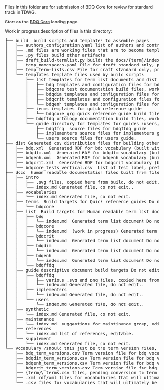 Files in this folder are for submission of BDQ Core for review for standard track in TDWG.

Start on the [BDQ Core](https://github.com/tdwg/bdq/blob/master/tg2/_review/index.md) landing page.


Work in progress description of files in this directory: 

<pre>
├── build  build scripts and templates to assemble pages
│   ├── authors_configuration.yaml list of authors and contributors used by build scripts
│   ├── .md files are working files that are to become templates but are not yet
│   ├── .py files build other artifacts
│   ├── draft_build-termlist.py builds the docs/{term}/index.md files and dist/{term}.xml files from templates, builds for draft standard
│   ├── temp_namespaces.yaml File for draft standard only, provides metadata for build scripts that comes from rs.tdwg.org for approved standards
│   ├── temp_term-lists.csv File for draft standard only, provides metadata for build scripts that comes from rs.tdwg.org for approved standards
│   └── templates template files used by build scripts 
│       ├── list templates for term list documents and dist rdf files 
│       │   ├── bdq templates and configuration files for bdq vocabulary
│       │   ├── bdqcore test documentation build files, work in progress
│       │   ├── bdqdim templates and configuration files for bdqdim vocabulary
│       │   ├── bdqcrit templates and configuration files for bdqcrit vocabulary
│       │   └── bdqenh templates and configuration files for bdqenh vocabulary
│       ├── terms templates for quick reference guide
│       │   └── bdqcore_qrg quick reference guide build files (for docs/terms/bdqcore)
│       ├── bdqffdq ontology documentation build files, work in progress
│       └── guide directory for templates for guides (users, implementors, bdqffdq).
│           ├── bdqffdq  source files for bdqffdq guide
│           ├── implementers source files for implementers guide
│           └── users source files for users guide.
├── dist Generated csv distribution files for building other artifacts
│   ├── bdq.xml  Generated RDF for bdq vocabulary (built with draft_build-termlist.py)
│   ├── bdqdim.xml  Generated RDF for bdqdim vocabulary (built with draft_build-termlist.py)
│   ├── bdqenh.xml  Generated RDF for bdqenh vocabulary (built with draft_build-termlist.py)
│   ├── bdqcrit.xml  Generated RDF for bdqcrit vocabulary (built with draft_build-termlist.py)
│   └── bdqcore_tests_vertical.csv  List of test label, prefLabel, and fully qualified name, purpose?
├── docs  human readable documentation files built from files in build/
│   ├── intro 
│   │   ├── .svg files, copied here from build, do not edit. 
│   │   └── index.md Generated file, do not edit..
│   ├── vocabularies
│   │   └── index.md Generated file, do not edit.
│   ├── terms  Build targets for Quick reference guides Do not edit here
│   │   └── bdqcore
│   ├── list  Build targets for Human readable term list documents Do not edit here
│   │   ├── bdq
│   │   │   └── index.md  Generated term list document Do not edit.
│   │   ├── bdqcore
│   │   │   └── index.md  (work in progress) Generated term list document Do not edit.
│   │   ├── bdqcrit
│   │   │   └── index.md  Generated term list document Do not edit.
│   │   ├── bdqdim
│   │   │   └── index.md  Generated term list document Do not edit.
│   │   ├── bdqenh
│   │   │   └── index.md  Generated term list document Do not edit.
│   │   └── bdqffdq
│   ├── guide descriptive document build targets Do not edit here 
│   │   ├── bdqffdq 
│   │   │   ├── various .svg and png files, copied here from build, do not edit. 
│   │   │   └── index.md Generated file, do not edit..
│   │   ├── implementers
│   │   │   └── index.md Generated file, do not edit..
│   │   └── users
│   │       └── index.md Generated file, do not edit..
│   ├── synthetic
│   │   └── index.md Generated file, do not edit.
│   ├── maintenance
│   │   └── index.md  suggestions for maintinance group, editable.
│   ├── references
│   │   └── index.md list of references, editable.
│   └── supplement
│       └── index.md Generated file, do not edit.
└── vocabulary ?should this just be the term version files, or do the deriviative vocabulary csv, xml, owl files go here?
    ├── bdq_term_versions.csv Term version file for bdq vocabulary copied from tg2/vocabularies/bdq_vocabulary_terms.csv
    ├── bdqdim_term_versions.csv Term version file for bdq vocabulary copied from tg2/vocabularies/bdqdim_terms.csv
    ├── bdqenh_term_versions.csv Term version file for bdq vocabulary copied from tg2/vocabularies/bdqenh_terms.csv
    ├── bdqcrit_term_versions.csv Term version file for bdq vocabulary copied from tg2/vocabularies/bdqcrit_terms.csv
    ├── {term}\_terms.csv files, pending conversion to term version files.  
    ├── .xml rdf/xml files for vocabularies that will ultimately be deriviatives of term-version files ** Copy updates to here, DO NOT EDIT HERE **
    └── .csv files for vocabularies that will ultimately be deriviatives of term-version files ** Copy updates to here, DO NOT EDIT HERE ** 
</pre>

